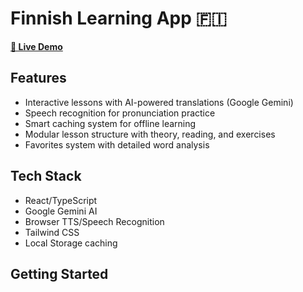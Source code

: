 # Finnish Learning App 🇫🇮

**[🚀 Live Demo](https://dsedunov.github.io/finnishlearningapp)**

## Features
- Interactive lessons with AI-powered translations (Google Gemini)
- Speech recognition for pronunciation practice
- Smart caching system for offline learning
- Modular lesson structure with theory, reading, and exercises
- Favorites system with detailed word analysis

## Tech Stack
- React/TypeScript
- Google Gemini AI
- Browser TTS/Speech Recognition
- Tailwind CSS
- Local Storage caching

## Getting Started